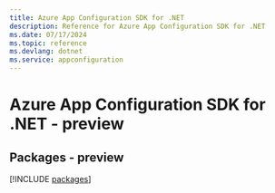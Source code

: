 ```yaml
---
title: Azure App Configuration SDK for .NET
description: Reference for Azure App Configuration SDK for .NET
ms.date: 07/17/2024
ms.topic: reference
ms.devlang: dotnet
ms.service: appconfiguration
---
```

# Azure App Configuration SDK for .NET - preview
## Packages - preview
[!INCLUDE [packages](app-configuration-index.md)]